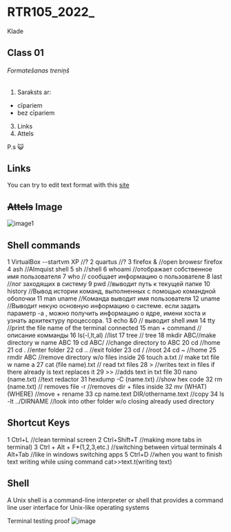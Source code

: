 # RTR105_2022_
Klade

## Class 01
###### Formatešanas treniņš
1. Saraksts ar: 
-	cīpariem
-	bez cīpariem
3. Links
4. Attels

P.s :smiley_cat:
## **Links**
You can try to edit text format with this [site](https://stackedit.io/app#)

## ~~Attels~~ **Image**
![image1](https://www.svgrepo.com/show/303615/github-icon-1-logo.svg)


## Shell commands
  1 VirtualBox --startvm XP //?
  2 quartus //?
3 firefox & //open browesr firefox
4 ash //Almquist shell
5 sh //shell
6 whoami //отображает собственное имя пользователя
7 who // сообщает информацию о пользователе
8 last //лог заходящих в систему
9 pwd //выводит путь к текущей папке
10 history //Вывод истории команд, выполненных с помощью командной оболочки
11 man uname //Команда выводит имя пользователя
12 uname //Выводит некую основную информацию о системе. если задать параметр -a , можно получить информацию о ядре, имени хоста и узнать архитектуру процессора.
13 echo &0 // выводит shell имя
14 tty //print the file name of the terminal connected
15 man + command //описание комманды
16 ls(-l,lt,al) //list
17 tree // tree
18 mkdir ABC//make directory w name ABC
19 cd ABC/ //change directory to ABC
20 cd //home
21 cd . //enter folder
22 cd .. //exit folder
23 cd / //root
24 cd ~ //home
25 rmdir ABC //remove directory w/o files inside
26 touch a.txt // make txt file w name a
27 cat (file name).txt // read txt files
28 > //writes text in files if there already is text replaces it
29 >> //adds text in txt file
30 nano (name.txt) //text redactor
31 hexdump -C (name.txt) //show hex code
32 rm (name.txt) // removes file -r //removes dir + files inside
32 mv (WHAT) (WHERE) //move + rename
33 cp name.text DIR/othername.text //copy
34 ls -lt ../DIRNAME //look into other folder w/o closing already used directory

## Shortcut Keys
1 Ctrl+L //clean terminal screen
2 Ctrl+Shift+T //making more tabs in terminal)
3 Ctrl + Alt + F*(1,2,3,etc.) //switching between virtual terminals
4 Alt+Tab //like in windows switching apps
5 Ctrl+D //when you want to finish text writing while using command cat>>text.t(writing text)
## Shell
A Unix shell is a command-line interpreter or shell that provides a command line user interface for Unix-like operating systems

Terminal testing proof
![image](https://user-images.githubusercontent.com/71448985/190510498-ff1dc4ba-518b-406a-a7ed-7c15e7938a8a.png)
